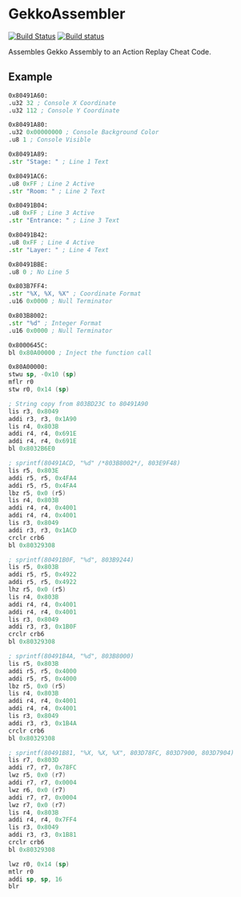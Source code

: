 # GekkoAssembler

[![Build Status](https://travis-ci.org/CryZe/GekkoAssembler.svg)](https://travis-ci.org/CryZe/GekkoAssembler) [![Build status](https://ci.appveyor.com/api/projects/status/gbs2ur6lfolmipxn?svg=true)](https://ci.appveyor.com/project/CryZe/gekkoassembler)

Assembles Gekko Assembly to an Action Replay Cheat Code.

## Example

```asm
0x80491A60:
.u32 32 ; Console X Coordinate
.u32 112 ; Console Y Coordinate

0x80491A80:
.u32 0x00000000 ; Console Background Color
.u8 1 ; Console Visible

0x80491A89:
.str "Stage: " ; Line 1 Text

0x80491AC6:
.u8 0xFF ; Line 2 Active
.str "Room: " ; Line 2 Text

0x80491B04:
.u8 0xFF ; Line 3 Active
.str "Entrance: " ; Line 3 Text

0x80491B42:
.u8 0xFF ; Line 4 Active
.str "Layer: " ; Line 4 Text

0x80491BBE:
.u8 0 ; No Line 5

0x803B7FF4:
.str "%X, %X, %X" ; Coordinate Format
.u16 0x0000 ; Null Terminator

0x803B8002:
.str "%d" ; Integer Format
.u16 0x0000 ; Null Terminator

0x8000645C:
bl 0x80A00000 ; Inject the function call

0x80A00000:
stwu sp, -0x10 (sp)
mflr r0
stw r0, 0x14 (sp)

; String copy from 803BD23C to 80491A90
lis r3, 0x8049
addi r3, r3, 0x1A90
lis r4, 0x803B
addi r4, r4, 0x691E
addi r4, r4, 0x691E
bl 0x8032B6E0

; sprintf(80491ACD, "%d" /*803B8002*/, 803E9F48)
lis r5, 0x803E
addi r5, r5, 0x4FA4
addi r5, r5, 0x4FA4
lbz r5, 0x0 (r5)
lis r4, 0x803B
addi r4, r4, 0x4001
addi r4, r4, 0x4001
lis r3, 0x8049
addi r3, r3, 0x1ACD
crclr crb6
bl 0x80329308

; sprintf(80491B0F, "%d", 803B9244)
lis r5, 0x803B
addi r5, r5, 0x4922
addi r5, r5, 0x4922
lhz r5, 0x0 (r5)
lis r4, 0x803B
addi r4, r4, 0x4001
addi r4, r4, 0x4001
lis r3, 0x8049
addi r3, r3, 0x1B0F
crclr crb6
bl 0x80329308

; sprintf(80491B4A, "%d", 803B8000)
lis r5, 0x803B
addi r5, r5, 0x4000
addi r5, r5, 0x4000
lbz r5, 0x0 (r5)
lis r4, 0x803B
addi r4, r4, 0x4001
addi r4, r4, 0x4001
lis r3, 0x8049
addi r3, r3, 0x1B4A
crclr crb6
bl 0x80329308

; sprintf(80491B81, "%X, %X, %X", 803D78FC, 803D7900, 803D7904)
lis r7, 0x803D
addi r7, r7, 0x78FC
lwz r5, 0x0 (r7)
addi r7, r7, 0x0004
lwz r6, 0x0 (r7)
addi r7, r7, 0x0004
lwz r7, 0x0 (r7)
lis r4, 0x803B
addi r4, r4, 0x7FF4
lis r3, 0x8049
addi r3, r3, 0x1B81
crclr crb6
bl 0x80329308

lwz r0, 0x14 (sp)
mtlr r0
addi sp, sp, 16
blr
```
